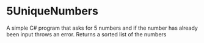 # 5UniqueNumbers
A simple C# program that asks for 5 numbers and if the number has already been input throws an error.
Returns a sorted list of the numbers
